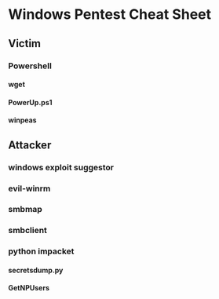 # Windows Pentest Cheat Sheet

## Victim 

### Powershell

#### wget

#### PowerUp.ps1

#### winpeas


## Attacker

### windows exploit suggestor

### evil-winrm

### smbmap

### smbclient

### python impacket

#### secretsdump.py

#### GetNPUsers

